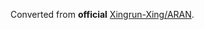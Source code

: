Converted from **official** [Xingrun-Xing/ARAN](https://github.com/Xingrun-Xing/ARAN/tree/2ab3fa912ebf5b3a45ca82c2a92e07e606aada1e).
